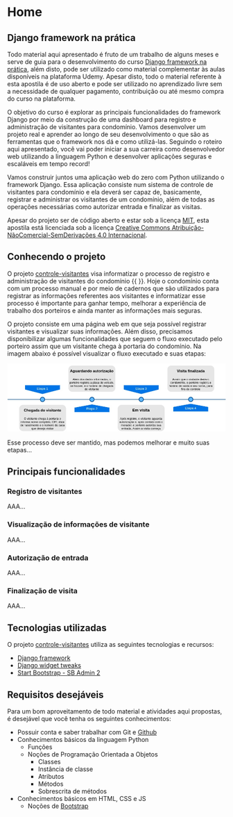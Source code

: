 # Home

## Django framework na prática

Todo material aqui apresentado é fruto de um trabalho de alguns meses e serve de guia para o desenvolvimento do curso [Django framework na prática](http://127.0.0.1), além disto, pode ser utilizado como material complementar às aulas disponíveis na plataforma Udemy. Apesar disto, todo o material referente à esta apostila é de uso aberto e pode ser utilizado no aprendizado livre sem a necessidade de qualquer pagamento, contribuição ou até mesmo compra do curso na plataforma.

O objetivo do curso é explorar as principais funcionalidades do framework Django por meio da construção de uma dashboard para registro e administração de visitantes para condomínio. Vamos desenvolver um projeto real e aprender ao longo de seu desenvolvimento o que são as ferramentas que o framework nos dá e como utilizá-las. Seguindo o roteiro aqui apresentado, você vai poder iniciar a sua carreira como desenvolvedor web utilizando a linguagem Python e desenvolver aplicações seguras e escaláveis em tempo record!

Vamos construir juntos uma aplicação web do zero com Python utilizando o framework Django. Essa aplicação consiste num sistema de controle de visitantes para condomínio e ela deverá ser capaz de, basicamente, registrar e administrar os visitantes de um condomínio, além de todas as operações necessárias como autorizar entrada e finalizar as visitas.

Apesar do projeto ser de código aberto e estar sob a licença [MIT](https://opensource.org/licenses/MIT), esta apostila está licenciada sob a licença [Creative Commons Atribuição-NãoComercial-SemDerivações 4.0 Internacional](http://creativecommons.org/licenses/by-nc-nd/4.0/).

## Conhecendo o projeto

O projeto [controle-visitantes](https://github.com/djangoframeworknapratica/controle-visitantes) visa informatizar o processo de registro e administração de visitantes do condomínio {{  }}. Hoje o condomínio conta com um processo manual e por meio de cadernos que são utilizados para registrar as informações referentes aos visitantes e informatizar esse processo é importante para ganhar tempo, melhorar a experiência de trabalho dos porteiros e ainda manter as informações mais seguras.

O projeto consiste em uma página web em que seja possível registrar visitantes e visualizar suas informações. Além disso, precisamos disponibilizar algumas funcionalidades que seguem o fluxo executado pelo porteiro assim que um visitante chega à portaria do condomínio. Na imagem abaixo é possível visualizar o fluxo executado e suas etapas:

![](.gitbook/assets/diagrama.jpeg)

Esse processo deve ser mantido, mas podemos melhorar e muito suas etapas...

## Principais funcionalidades

### Registro de visitantes

AAA...

### Visualização de informações de visitante

AAA...

### Autorização de entrada

AAA...

### Finalização de visita

AAA...

## Tecnologias utilizadas

O projeto [controle-visitantes](https://github.com/djangoframeworknapratica/controle-visitantes) utiliza as seguintes tecnologias e recursos:

* [Django framework](https://www.djangoproject.com/)
* [Django widget tweaks](https://github.com/jazzband/django-widget-tweaks)
* [Start Bootstrap - SB Admin 2](https://github.com/BlackrockDigital/startbootstrap-sb-admin-2)

## Requisitos desejáveis

Para um bom aproveitamento de todo material e atividades aqui propostas, é desejável que você tenha os  seguintes conhecimentos:

* Possuir conta e saber trabalhar com Git e [Github](https://github.com/)
* Conhecimentos básicos da linguagem Python
  * Funções
  * Noções de Programação Orientada a Objetos
    * Classes
    * Instância de classe
    * Atributos
    * Métodos
    * Sobrescrita de métodos
* Conhecimentos básicos em HTML, CSS e JS
  * Noções de [Bootstrap](https://getbootstrap.com/)

